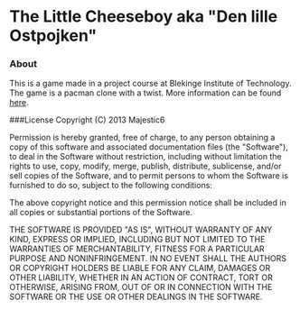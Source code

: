 # The Little Cheeseboy aka "Den lille Ostpojken"
### About
This is a game made in a project course at Blekinge Institute of Technology. The game is a pacman clone with a twist. More information can be found [here](http://www.indiedb.com/games/the-little-cheese-boy).

###License
Copyright (C) 2013 Majestic6

Permission is hereby granted, free of charge, to any person obtaining a copy of this software and associated documentation files (the "Software"), to deal in the Software without restriction, including without limitation the rights to use, copy, modify, merge, publish, distribute, sublicense, and/or sell copies of the Software, and to permit persons to whom the Software is furnished to do so, subject to the following conditions:

The above copyright notice and this permission notice shall be included in all copies or substantial portions of the Software.

THE SOFTWARE IS PROVIDED "AS IS", WITHOUT WARRANTY OF ANY KIND, EXPRESS OR IMPLIED, INCLUDING BUT NOT LIMITED TO THE WARRANTIES OF MERCHANTABILITY, FITNESS FOR A PARTICULAR PURPOSE AND NONINFRINGEMENT. IN NO EVENT SHALL THE AUTHORS OR COPYRIGHT HOLDERS BE LIABLE FOR ANY CLAIM, DAMAGES OR OTHER LIABILITY, WHETHER IN AN ACTION OF CONTRACT, TORT OR OTHERWISE, ARISING FROM, OUT OF OR IN CONNECTION WITH THE SOFTWARE OR THE USE OR OTHER DEALINGS IN THE SOFTWARE.
